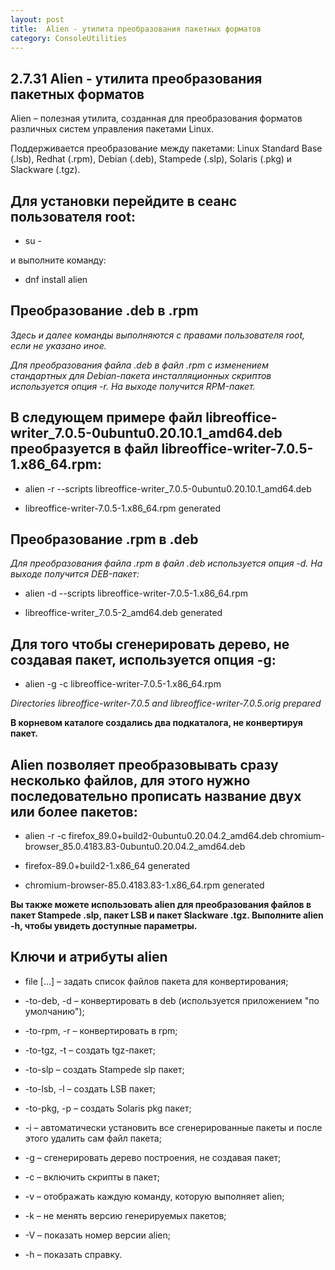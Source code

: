 ```yaml
---
layout: post
title:  Alien - утилита преобразования пакетных форматов
category: ConsoleUtilities
---
```



## 2.7.31 Alien - утилита преобразования пакетных форматов

Alien – полезная утилита, созданная для преобразования форматов различных систем управления пакетами Linux. 

Поддерживается преобразование между пакетами: Linux Standard Base (.lsb), Redhat (.rpm), Debian (.deb), Stampede (.slp), Solaris (.pkg) и Slackware (.tgz). 

## Для установки перейдите в сеанс пользователя root:

- su -

и выполните команду:

- dnf install alien

## Преобразование .deb в .rpm

*Здесь и далее команды выполняются с правами пользователя root, если не указано иное.*

*Для преобразования файла .deb в файл .rpm с изменением стандартных для Debian-пакета инсталляционных скриптов используется опция -r. На выходе получится RPM-пакет.* 

## В следующем примере файл libreoffice-writer_7.0.5-0ubuntu0.20.10.1_amd64.deb преобразуется в файл libreoffice-writer-7.0.5-1.x86_64.rpm:

- alien -r --scripts libreoffice-writer_7.0.5-0ubuntu0.20.10.1_amd64.deb 

- libreoffice-writer-7.0.5-1.x86_64.rpm generated

## Преобразование .rpm в .deb

*Для преобразования файла .rpm в файл .deb используется опция -d. На выходе получится DEB-пакет:*

- alien -d --scripts libreoffice-writer-7.0.5-1.x86_64.rpm 

- libreoffice-writer_7.0.5-2_amd64.deb generated

## Для того чтобы сгенерировать дерево, не создавая пакет, используется опция -g:

- alien -g -c libreoffice-writer-7.0.5-1.x86_64.rpm 

*Directories  libreoffice-writer-7.0.5 and  libreoffice-writer-7.0.5.orig prepared*

**В корневом каталоге создались два подкаталога, не конвертируя пакет.** 

## Alien позволяет преобразовывать сразу несколько файлов, для этого нужно последовательно прописать название двух или более пакетов:

- alien -r -c firefox_89.0+build2-0ubuntu0.20.04.2_amd64.deb chromium-browser_85.0.4183.83-0ubuntu0.20.04.2_amd64.deb 

- firefox-89.0+build2-1.x86_64 generated 

- chromium-browser-85.0.4183.83-1.x86_64.rpm generated

**Вы также можете использовать alien для преобразования файлов в пакет Stampede .slp, пакет LSB и пакет Slackware .tgz. Выполните alien -h, чтобы увидеть доступные параметры.**

## Ключи и атрибуты alien

- file [...] – задать список файлов пакета для конвертирования;
    
- -to-deb, -d – конвертировать в deb (используется приложением "по умолчанию");
    
- -to-rpm, -r – конвертировать в rpm;
    
- -to-tgz, -t – создать tgz-пакет;
    
- -to-slp – создать Stampede slp пакет;
    
- -to-lsb, -l – создать LSB пакет;
    
- -to-pkg, -p – создать Solaris pkg пакет;
    
- -i – автоматически установить все сгенерированные пакеты и после этого удалить сам файл пакета;
    
- -g – сгенерировать дерево построения, не создавая пакет;
    
- -c – включить скрипты в пакет;
    
- -v – отображать каждую команду, которую выполняет alien;
    
- -k – не менять версию генерируемых пакетов;
    
- -V – показать номер версии alien;
    
- -h – показать справку.

